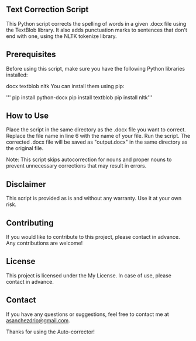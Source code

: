 ## Text Correction Script
This Python script corrects the spelling of words in a given .docx file using the TextBlob library. It also adds punctuation marks to sentences that don't end with one, using the NLTK tokenize library.

## Prerequisites
Before using this script, make sure you have the following Python libraries installed:

docx
textblob
nltk
You can install them using pip:

'''
pip install python-docx
pip install textblob
pip install nltk'''

## How to Use
Place the script in the same directory as the .docx file you want to correct.
Replace the file name in line 6 with the name of your file.
Run the script.
The corrected .docx file will be saved as "output.docx" in the same directory as the original file.

Note: This script skips autocorrection for nouns and proper nouns to prevent unnecessary corrections that may result in errors.

## Disclaimer
This script is provided as is and without any warranty. Use it at your own risk.

## Contributing
If you would like to contribute to this project, please contact in advance. Any contributions are welcome!

## License
This project is licensed under the My License. In case of use, please contact in advance.

## Contact
If you have any questions or suggestions, feel free to contact me at asanchezdrio@gmail.com.

Thanks for using the Auto-corrector!
